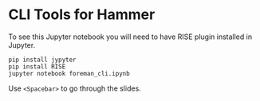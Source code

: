 # CLI Tools for Hammer

To see this Jupyter notebook you will need to have RISE plugin installed in Jupyter.

```
pip install jypyter
pip install RISE
jupyter notebook foreman_cli.ipynb
```
Use `<Spacebar>` to go through the slides.

